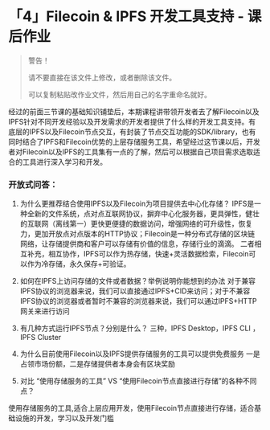 # 「4」Filecoin & IPFS 开发工具支持 - 课后作业

> 警告！
>
> 请不要直接在该文件上修改，或者删除该文件。
>
> 可以复制粘贴改作业文件，然后用自己的名字重命名就好。

经过的前面三节课的基础知识铺垫后，本期课程讲带领开发者去了解Filecoin以及IPFS针对不同开发经验以及开发需求的开发者提供了什么样的开发工具支持。有底层的IPFS以及Filecoin节点交互，有封装了节点交互功能的SDK/library，也有同时结合了IPFS和Filecoin优势的上层存储服务工具，希望经过这节课以后，开发者对Filecoin以及IPFS的工具集有一点的了解，然后可以根据自己项目需求选取适合的工具进行深入学习和开发。

### 开放式问答：

1. 为什么更推荐结合使用IPFS以及Filecoin为项目提供去中心化存储？
IPFS是一种全新的文件系统，点对点互联网协议，摒弃中心化服务器，更具弹性，健壮的互联网（离线第一）更快更便捷的数据访问，增强网络的可升级性，恢复力，更加开放点对点版本的HTTP协议；Filecoin是一种分布式存储的区块链网络，让存储提供商和客户可以存储有价值的信息，存储行业的滴滴。
二者相互补充，相互协作，IPFS可以作为热存储，快速+灵活数据检索，Filecoin可以作为冷存储，永久保存+可验证。



4. 如何在IPFS上访问存储的文件或者数据？举例说明你能想到的办法
对于兼容IPFS协议的浏览器来说，我们可以直接通过IPFS+CID来访问；对于不兼容IPFS协议的浏览器或者暂时不兼容的浏览器来说，我们可以通过IPFS+HTTP网关来进行访问

6. 有几种方式运行IPFS节点？分别是什么？
三种，IPFS Desktop，IPFS CLI ，IPFS Cluster

8. 为什么目前使用Filecoin以及IPFS提供存储服务的工具可以提供免费服务
一是占领市场份额，二是存储提供者本身会有区块奖励
9. 对比 “使用存储服务的工具”  VS “使用Filecoin节点直接进行存储”的各种不同点？

使用存储服务的工具,适合上层应用开发，使用Filecoin节点直接进行存储，适合基础设施的开发，学习以及开发门槛
